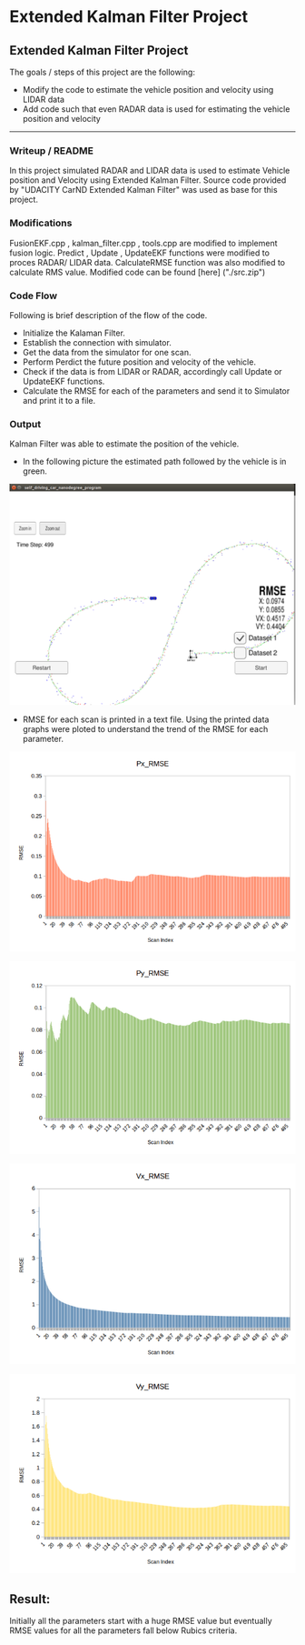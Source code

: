 # Extended Kalman Filter Project

## **Extended Kalman Filter Project**

The goals / steps of this project are the following:
* Modify the code to estimate the vehicle position and velocity using LIDAR data
* Add code such that even RADAR data is used for estimating the vehicle position and velocity


[//]: # (Image References)

[image1]: ./Output/Graphical_Image.png 
[image2]: ./Output/Px_RMSE.png 
[image3]: ./Output/Py_RMSE.png
[image4]: ./Output/Vx_RMSE.png
[image5]: ./Output/Vy_RMSE.png


---
### Writeup / README
In this project simulated RADAR and LIDAR data is used to estimate Vehicle position and Velocity using Extended Kalman Filter. Source code provided by "UDACITY CarND Extended Kalman Filter" was used as base for this project. 

### Modifications
FusionEKF.cpp , kalman_filter.cpp , tools.cpp are modified to implement fusion logic. Predict , Update , UpdateEKF functions were modified to proces RADAR/ LIDAR data. CalculateRMSE function was also modified to calculate RMS value. Modified code can be found [here] ("./src.zip")

### Code Flow
Following is brief description of the flow of the code.
- Initialize the Kalaman Filter. 
- Establish the connection with simulator.
- Get the data from the simulator for one scan.
- Perform Perdict the future position and velocity of the vehicle.
- Check if the data is from LIDAR or RADAR, accordingly call Update or UpdateEKF functions.
- Calculate the RMSE for each of the parameters and send it to Simulator and print it to a file.

### Output
Kalman Filter was able to estimate the position of the vehicle. 

- In the following picture the estimated path followed by the vehicle is in green. 

![alt text][image1]

- RMSE for each scan is printed in a text file. Using the printed data graphs were ploted to understand the trend of the RMSE for each parameter. 

![alt text][image2]

![alt text][image3]

![alt text][image4]

![alt text][image5]

## Result:
Initially all the parameters start with a huge RMSE value but eventually RMSE values for all the parameters fall below Rubics criteria. 
